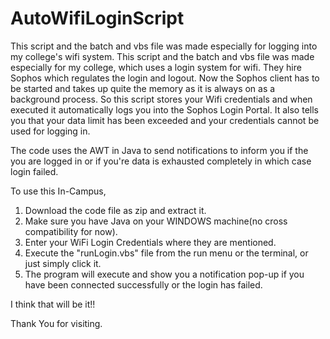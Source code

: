 # AutoWifiLoginScript
This script and the batch and vbs file was made especially for logging into my college's wifi system. This script and the batch and vbs file was made especially for my college, which uses a login system for wifi. They hire Sophos which regulates the login and logout. Now the Sophos client has to be started and takes up quite the memory as it is always on as a background process. So this script stores your Wifi credentials and when executed it automatically logs you into the Sophos Login Portal. It also tells you that your data limit has been exceeded and your credentials cannot be used for logging in. 

The code uses the AWT in Java to send notifications to inform you if the you are logged in or if you're data is exhausted completely in which case login failed.

To use this In-Campus,

1. Download the code file as zip and extract it.
2. Make sure you have Java on your WINDOWS machine(no cross compatibility for now).
3. Enter your WiFi Login Credentials where they are mentioned.
4. Execute the "runLogin.vbs" file from the run menu or the terminal, or just simply click it.
5. The program will execute and show you a notification pop-up if you have been connected successfully or the login has failed.

I think that will be it!!

Thank You for visiting.   
